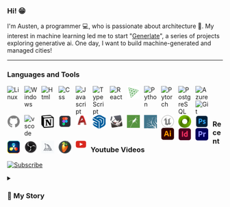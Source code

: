 ### Hi! :grin:

I'm Austen, a programmer :computer:, who is passionate about architecture :house_with_garden:. My interest in machine learning led me to start "[Generlate](https://www.youtube.com/@generlate)", a series of projects exploring generative ai. One day, I want to build machine-generated and managed cities!

---

### Languages and Tools

<img align="left" alt="Linux" width="30px" style="padding-right:10px;" src="https://cdn.jsdelivr.net/gh/devicons/devicon/icons/linux/linux-original.svg">
<img align="left" alt="Windows" width="30px" style="padding-right:10px;" src="https://cdn.jsdelivr.net/gh/devicons/devicon/icons/windows8/windows8-original.svg">
<img align="left" alt="Html" width="30px" style="padding-right:10px;" src="https://cdn.jsdelivr.net/gh/devicons/devicon/icons/html5/html5-original.svg">
<img align="left" alt="Css" width="30px" style="padding-right:10px;" src="https://cdn.jsdelivr.net/gh/devicons/devicon/icons/css3/css3-original.svg">
<img align="left" alt="Javascript" width="30px" style="padding-right:10px;" src="https://cdn.jsdelivr.net/gh/devicons/devicon/icons/javascript/javascript-original.svg">
<img align="left" alt="TypeScript" width="30px" style="padding-right:10px;" src="https://cdn.jsdelivr.net/gh/devicons/devicon/icons/typescript/typescript-original.svg">
<img align="left" alt="React" width="30px" style="padding-right:10px;" src="https://cdn.jsdelivr.net/gh/devicons/devicon/icons/react/react-original.svg">
<img align="left" alt="Three.js" width="30px" style="padding-right:10px; color: blue;" src="./public/threejs-original.svg">
<img align="left" alt="Python" width="30px" style="padding-right:10px;" src="https://cdn.jsdelivr.net/gh/devicons/devicon/icons/python/python-original.svg">
<img align="left" alt="Pytorch" width="30px" style="padding-right:10px;" src="https://cdn.jsdelivr.net/gh/devicons/devicon/icons/pytorch/pytorch-original.svg">
<img align="left" alt="PostgreSQL" width="30px" style="padding-right:10px;" src="https://cdn.jsdelivr.net/gh/devicons/devicon/icons/postgresql/postgresql-original.svg">
<img align="left" alt="Azure" width="30px" style="padding-right:10px;" src="https://cdn.jsdelivr.net/gh/devicons/devicon/icons/azure/azure-original.svg">
<img align="left" alt="Git" width="30px" style="padding-right:10px;" src="https://cdn.jsdelivr.net/gh/devicons/devicon/icons/git/git-original.svg">
<img align="left" alt="Github" width="30px" style="padding-right:10px;" src="./public/github.svg">
<img align="left" alt="vscode" width="30px" style="padding-right:10px;" src="https://cdn.jsdelivr.net/gh/devicons/devicon/icons/vscode/vscode-original.svg">
<img align="left" alt="Notion" width="30px" style="padding-right:10px;" src="./public/notion.png">

#

<img align="left" alt="Figma" width="30px" style="padding-right:10px;" src="./public/fig.png">
<img align="left" alt="Autocad" width="30px" style="padding-right:10px;" src="./public/autocad-icon.svg">
<img align="left" alt="Sketchup" width="30px" style="padding-right:10px;" src="./public/sketchu.png">
<img align="left" alt="Rhino" width="30px" style="padding-right:10px;" src="./public/rhino.png">
<img align="left" alt="Grasshopper" width="30px" style="padding-right:10px;" src="./public/grasshopper.png">
<img align="left" alt="Lumion" width="30px" style="padding-right:10px;" src="./public/lumi.png">
<img align="left" alt="Unreal Engine" width="30px" style="padding-right:10px;" src="./public/unrealengine.svg">
<img align="left" alt="Omniverse" width="30px" style="padding-right:10px;" src="./public/omniverse.png">
<img align="left" alt="Photoshop" width="30px" style="padding-right:10px;" src="./public/photoshop.png">
<img align="left" alt="Illustrator" width="30px" style="padding-right:10px;" src="./public/illustrator.png">
<img align="left" alt="Indesign" width="30px" style="padding-right:10px;" src="./public/indesign.png">
<img align="left" alt="Premiere Pro" width="30px" style="padding-right:10px;" src="./public/premierepro.png">
<img align="left" alt="Davinci Resolve" width="30px" style="padding-right:10px;" src="./public/davinci-resolve-icon.png">
<img align="left" alt="OBS Studio" width="30px" style="padding-right:10px;" src="./public/obs-studio.png">
<img align="left" alt="Midjourney" width="30px" style="padding-right:10px;" src="./public/midjourney.png">
<img align="left" alt="FLStudio" width="30px" style="padding-right:10px;" src="./public/FL-Studio-Logo.png">
<br><br>

### <img align="left" alt="Youtube" width="25px" style="padding-right:10px;" src="./public/youtube.png"> Recent Youtube Videos

[![Subscribe](https://custom-icon-badges.demolab.com/badge/-Subscribe-dark-blue?style=for-the-badge&logo=video&logoColor=white)](https://www.youtube.com/channel/UCnhilg6-o3JPzZuqPafSYxA)

<details>
 <summary><h3>📃 My Story</h3></summary>
    Twelve year old Austen had aspirations of producing music. I got really into playing clarinet and saxophone for a ton of different bands. I even made it on Spotify! I'm still nostalgic about those days. Yet, I decided that music was ultimately not for me, six years in. The Philadelphia philharmonic had just gone bankrupt. Plus I was burnt out from overcommitting myself. So, I looked for a new major for college.   <br>The answer I found was architecture. It shared a lot of traits that I enjoyed with music, like creativity and skill. It also had some improvements, like not requiring life-long practice, permanence, less competitive and related to housing. The 2008 housing crash impacted my teenage years a lot and I saw getting into the industry as a way of learning how to prevent any problems for myself. So, I went to Florida International University to become an architect. Now, I was an idiot. I applied late. By the time I did, the program was already full. However, there was a place for me in the landscape architecture program. So, I took it. The classes are the same for the first half of the program anyway. So, I had until the second half to change majors. Fast forward three years, in that time I had designed several buildings. Time to switch majors. Well, that didn't happen. Sustainability was getting really popular around this time, I was told landscape architects make more, it was a hassle to convince the school and knowing the classes, I didn't see the difference. The two majors were very similar. So, I didn't change.    <br>The next three years were a lot of larger design projects and rendering. This is how I got an introduction to GPUs. At the same time, machine learning was growing in notariety. In the program's last year, I was able to do a semester of research. Having a growing interest in technology and its role in augmenting my design process, I researched tech. What I found was the transhumanist movement and a clearer vision of where the world is heading. So, I did what someone with a vision does... I graduated and became a founder    <br> Haha, I understand if that sounds random. Basically, I had encountered a lot of inneficiencies in the design process during school. To my surprise, these were just as bad in professional practice. I realized that the best use of my time wasn't to architect a building but to design the tools architects use. So, I planned out a startup, launched a Youtube channel and studied computer science. I couldn't do all of this immediately because I had to pay off my student loans but I was, eventually, able to take a year off to study MIT's computer science + engineering bachelors. Now, I'm excited to work on design automation and sofware in general.

<!-- - Music
  - 7 years of clarinet and sax
  - many different bands and orchestras
  - on spotify
  - Philadelphia philharmonic went bankrupt + abunch of reasons to change
- Architecture
  - Architecture seemed creative, had a lot of things i liked from music, more stable
  - went to FIU
  - joined APX
  - building projects
  - I had until the second half of the program to change into main architecture
  - little difference between the programs
  - sustainability was popular and LA pay was better
- Landscape Architecture
  - A lot of district scale projects
  - got into transhumanism
  - decided to get into tech to achieve the impact i want (change the architecture industry)
  - frustration at how slow processes are and school in general
  - machine learning is becoming more impactful
  - i had a some familiarity with GPUs now through rendering
  - i really didn't like the work experience. very different from school, culture sucks
  - graduated
- Computer Science
  - started my youtube channel
  - planned a startup (startup FIU)
  - pay is too low
  - worked in landscape architecture while learning computer science
  - took a year off to study through MIT (faster learning, took all of the undegraduate classes and read the books)
  - did some projects
  - took algoexpert -->
